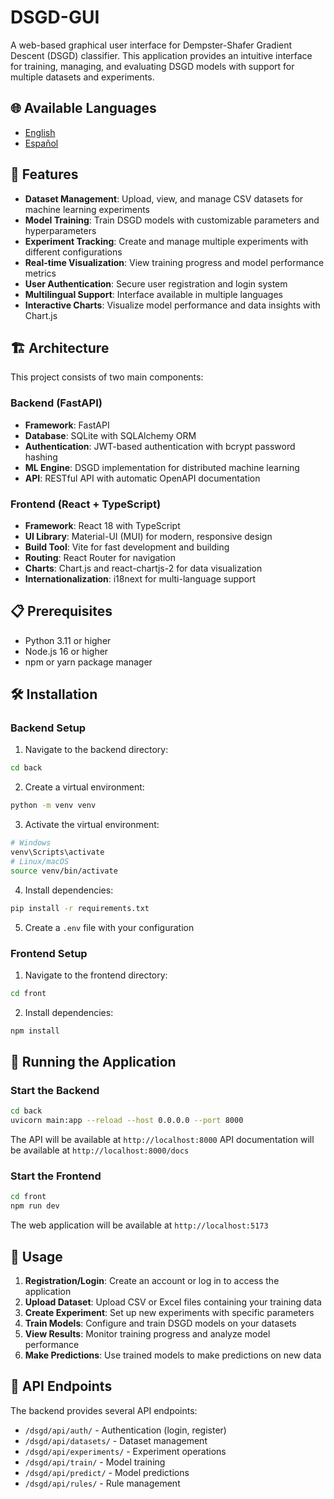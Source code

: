 # DSGD-GUI

A web-based graphical user interface for Dempster-Shafer Gradient Descent (DSGD) classifier. This application provides an intuitive interface for training, managing, and evaluating DSGD models with support for multiple datasets and experiments.

## 🌐 Available Languages

- [English](README.md)
- [Español](README.es.md)

## 🚀 Features

- **Dataset Management**: Upload, view, and manage CSV datasets for machine learning experiments
- **Model Training**: Train DSGD models with customizable parameters and hyperparameters
- **Experiment Tracking**: Create and manage multiple experiments with different configurations
- **Real-time Visualization**: View training progress and model performance metrics
- **User Authentication**: Secure user registration and login system
- **Multilingual Support**: Interface available in multiple languages
- **Interactive Charts**: Visualize model performance and data insights with Chart.js

## 🏗️ Architecture

This project consists of two main components:

### Backend (FastAPI)
- **Framework**: FastAPI 
- **Database**: SQLite with SQLAlchemy ORM
- **Authentication**: JWT-based authentication with bcrypt password hashing
- **ML Engine**: DSGD implementation for distributed machine learning
- **API**: RESTful API with automatic OpenAPI documentation

### Frontend (React + TypeScript)
- **Framework**: React 18 with TypeScript
- **UI Library**: Material-UI (MUI) for modern, responsive design
- **Build Tool**: Vite for fast development and building
- **Routing**: React Router for navigation
- **Charts**: Chart.js and react-chartjs-2 for data visualization
- **Internationalization**: i18next for multi-language support

## 📋 Prerequisites

- Python 3.11 or higher
- Node.js 16 or higher
- npm or yarn package manager

## 🛠️ Installation

### Backend Setup

1. Navigate to the backend directory:
```bash
cd back
```

2. Create a virtual environment:
```bash
python -m venv venv
```

3. Activate the virtual environment:
```bash
# Windows
venv\Scripts\activate
# Linux/macOS
source venv/bin/activate
```

4. Install dependencies:
```bash
pip install -r requirements.txt
```

5. Create a `.env` file with your configuration

### Frontend Setup

1. Navigate to the frontend directory:
```bash
cd front
```

2. Install dependencies:
```bash
npm install
```

## 🚀 Running the Application

### Start the Backend

```bash
cd back
uvicorn main:app --reload --host 0.0.0.0 --port 8000
```

The API will be available at `http://localhost:8000`
API documentation will be available at `http://localhost:8000/docs`

### Start the Frontend

```bash
cd front
npm run dev
```

The web application will be available at `http://localhost:5173`

## 📖 Usage

1. **Registration/Login**: Create an account or log in to access the application
2. **Upload Dataset**: Upload CSV or Excel files containing your training data
3. **Create Experiment**: Set up new experiments with specific parameters
4. **Train Models**: Configure and train DSGD models on your datasets
5. **View Results**: Monitor training progress and analyze model performance
6. **Make Predictions**: Use trained models to make predictions on new data

## 🔧 API Endpoints

The backend provides several API endpoints:

- `/dsgd/api/auth/` - Authentication (login, register)
- `/dsgd/api/datasets/` - Dataset management
- `/dsgd/api/experiments/` - Experiment operations
- `/dsgd/api/train/` - Model training
- `/dsgd/api/predict/` - Model predictions
- `/dsgd/api/rules/` - Rule management

